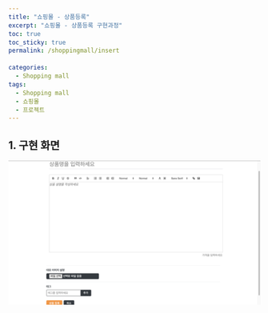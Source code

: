 ```yaml
---
title: "쇼핑몰 - 상품등록"
excerpt: "쇼핑몰 - 상품등록 구현과정"
toc: true
toc_sticky: true
permalink: /shoppingmall/insert

categories:
  - Shopping mall
tags:
  - Shopping mall
  - 쇼핑몰
  - 프로젝트
---
```


## 1. 구현 화면
   
![UI](/assets/image/shoppingmall-insert.png)
